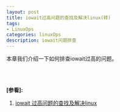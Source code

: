 ```yaml
---
layout: post
title: iowait过高问题的查找及解决linux(转)
tags:
- LinuxOps
categories: linuxOps
description: iowait问题排查
---
```



本章我们介绍一下如何排查iowait过高的问题。

<!-- more -->




<br />
<br />

**[参看]:**

1. [iowait 过高问题的查找及解决linux](https://www.cnblogs.com/happy-king/p/9234122.html)



<br />
<br />
<br />


